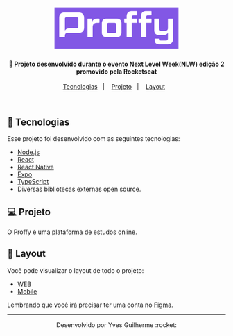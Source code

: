 <h1 align="center">
    <img alt="proffy" title="#proffy" src="github-files/img/proffy-logo.PNG"  />
</h1>

<h4 align="center">
  🚀 Projeto desenvolvido durante o evento Next Level Week(NLW) edição 2 promovido pela Rocketseat
</h4>

<p align="center">
  <a href="#rocket-tecnologias">Tecnologias</a>&nbsp;&nbsp;&nbsp;|&nbsp;&nbsp;&nbsp;
  <a href="#-projeto">Projeto</a>&nbsp;&nbsp;&nbsp;|&nbsp;&nbsp;&nbsp;
  <a href="#-layout">Layout</a>&nbsp;&nbsp;&nbsp;
</p>

<br>

<!-- <p align="center">
   <img alt="ecoleta-web" title="#ecoletaWeb" src="frontend-ecoleta/git-files/ecoleta.png"  />
</p> -->

## :rocket: Tecnologias

Esse projeto foi desenvolvido com as seguintes tecnologias:

- [Node.js](https://nodejs.org/en/)
- [React](https://reactjs.org)
- [React Native](https://facebook.github.io/react-native/)
- [Expo](https://expo.io/)
- [TypeScript](https://www.typescriptlang.org/)
- Diversas bibliotecas externas open source.

## 💻 Projeto

O Proffy é uma plataforma de estudos online.

<!-- ## :wastebasket: Itens de coleta

Os itens de coleta pré-cadastrados na aplicação são:

- Lâmpadas
- Pilhas e baterias
- Papéis e papelão
- Resíduos eletrônicos
- Resíduos orgânicos
- Óleos de cozinha -->

## 🔖 Layout

Você pode visualizar o layout de todo o projeto:
- [WEB](https://www.figma.com/file/GHGS126t7WYjnPZdRKChJF/?viewer=1&node-id=)
- [Mobile](https://www.figma.com/file/e33KvgUpFdunXxJjHnK7CG/Proffy-Mobile)

Lembrando que você irá precisar ter uma conta no [Figma](http://figma.com/).

---

<p align="center">Desenvolvido por Yves Guilherme :rocket:</p>